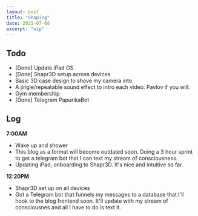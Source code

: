 ```yaml
---
layout: post
title: "Shaping"
date: 2025-07-08
excerpt: "wip"
---
```


## Todo
- [Done] Update iPad OS
- [Done] Shapr3D setup across devices
- Basic 3D case design to shove my camera into
- A jingle/repeatable sound effect to intro each video. Pavlov if you will.
- Gym membership
- [Done] Telegram PapurikaBot

## Log

**7:00AM**
- Wake up and shower
- This blog as a format will become outdated soon. Doing a 3 hour sprint to get a telegram bot that I can text my stream of consciousness.
- Updating iPad, onboarding to Shapr3D. It's nice and intuitive so far.

**12:20PM**
- Shapr3D set up on all devices
- Got a Telegram bot that funnels my messages to a database that I'll hook to the blog frontend soon. It'll update with my stream of consciousnes and all I have to do is text it.